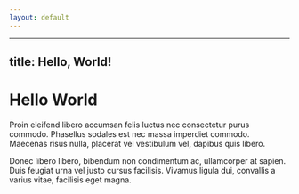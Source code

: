 ```yaml
---
layout: default
---
```

---
title: Hello, World!
---
# Hello World

Proin eleifend libero accumsan felis luctus nec consectetur purus commodo. Phasellus sodales est nec massa imperdiet commodo. Maecenas risus nulla, placerat vel vestibulum vel, dapibus quis libero.

Donec libero libero, bibendum non condimentum ac, ullamcorper at sapien. Duis feugiat urna vel justo cursus facilisis. Vivamus ligula dui, convallis a varius vitae, facilisis eget magna.
